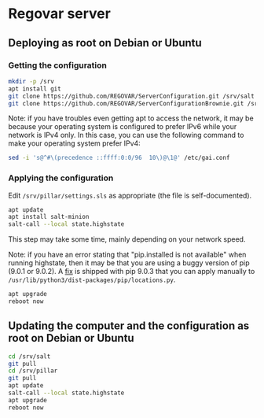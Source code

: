 # Regovar server

## Deploying as root on Debian or Ubuntu

### Getting the configuration

```sh
mkdir -p /srv
apt install git
git clone https://github.com/REGOVAR/ServerConfiguration.git /srv/salt
git clone https://github.com/REGOVAR/ServerConfigurationBrownie.git /srv/pillar # Use your own repository here
```

Note: if you have troubles even getting apt to access the network, it may be because your operating system is configured to prefer IPv6 while your network is IPv4 only.
In this case, you can use the following command to make your operating system prefer IPv4:

```sh
sed -i 's@^#\(precedence ::ffff:0:0/96  10\)@\1@' /etc/gai.conf
```

### Applying the configuration

Edit `/srv/pillar/settings.sls` as appropriate (the file is self-documented).

```sh
apt update
apt install salt-minion
salt-call --local state.highstate
```

This step may take some time, mainly depending on your network speed.

Note: if you have an error stating that "pip.installed is not available" when running highstate, then it may be that you are using a buggy version of pip (9.0.1 or 9.0.2). A [fix](https://github.com/pypa/pip/pull/4442/commits/048dacde21679cd43695a55ce3dd243e314fe06e) is shipped with pip 9.0.3 that you can apply manually to `/usr/lib/python3/dist-packages/pip/locations.py`.

```sh
apt upgrade
reboot now
```

## Updating the computer and the configuration as root on Debian or Ubuntu

```sh
cd /srv/salt
git pull
cd /srv/pillar
git pull
apt update
salt-call --local state.highstate
apt upgrade
reboot now
```
